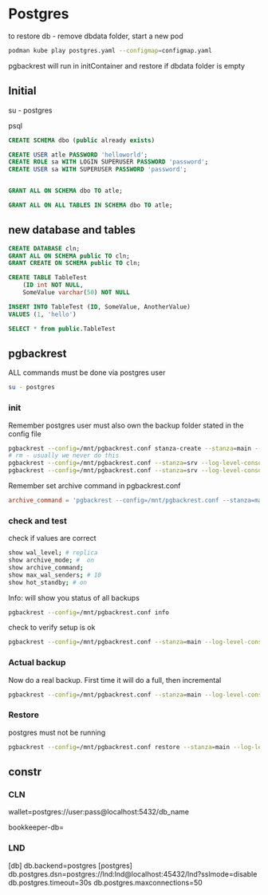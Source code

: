 # Postgres

to restore db - remove dbdata folder, start a new pod
```sh
podman kube play postgres.yaml --configmap=configmap.yaml
```
pgbackrest will run in initContainer and restore if dbdata folder is empty

## Initial

su - postgres

psql
```sql
CREATE SCHEMA dbo (public already exists)

CREATE USER atle PASSWORD 'helloworld';
CREATE ROLE sa WITH LOGIN SUPERUSER PASSWORD 'password';
CREATE USER sa WITH SUPERUSER PASSWORD 'password';


GRANT ALL ON SCHEMA dbo TO atle;

GRANT ALL ON ALL TABLES IN SCHEMA dbo TO atle;
```
## new database and tables

```sql
CREATE DATABASE cln;
GRANT ALL ON SCHEMA public TO cln;
GRANT CREATE ON SCHEMA public TO cln;

CREATE TABLE TableTest 
    (ID int NOT NULL, 
    SomeValue varchar(50) NOT NULL

INSERT INTO TableTest (ID, SomeValue, AnotherValue)
VALUES (1, 'hello')

SELECT * from public.TableTest
```

## pgbackrest

ALL commands must be done via postgres user
```sh
su - postgres
```

### init

Remember postgres user must also own the backup folder stated in the config file

```sh
pgbackrest --config=/mnt/pgbackrest.conf stanza-create --stanza=main --log-level-console=info
# rm - usually we never do this
pgbackrest --config=/mnt/pgbackrest.conf --stanza=srv --log-level-console=info stop
pgbackrest --config=/mnt/pgbackrest.conf --stanza=srv --log-level-console=info stanza-delete

```

Remember set archive command in pgbackrest.conf

```conf
archive_command = 'pgbackrest --config=/mnt/pgbackrest.conf --stanza=main archive-push %p'
```

### check and test

check if values are correct

```sh
show wal_level; # replica
show archive_mode; #  on
show archive_command;
show max_wal_senders; # 10
show hot_standby; # on
```

Info: will show you status of all backups

```sh
pgbackrest --config=/mnt/pgbackrest.conf info
```

check to verify setup is ok

```sh
pgbackrest --config=/mnt/pgbackrest.conf --stanza=main --log-level-console=info check
```

### Actual backup

Now do a real backup. First time it will do a full, then incremental

```sh
pgbackrest --config=/mnt/pgbackrest.conf --stanza=main --log-level-console=info backup
```

### Restore 

postgres must not be running

```sh
pgbackrest --config=/mnt/pgbackrest.conf restore --stanza=main --log-level-console=info
```

## constr

### CLN
wallet=postgres://user:pass@localhost:5432/db_name

bookkeeper-db=

### LND

[db]
db.backend=postgres
[postgres]
 db.postgres.dsn=postgres://lnd:lnd@localhost:45432/lnd?sslmode=disable
 db.postgres.timeout=30s
 db.postgres.maxconnections=50